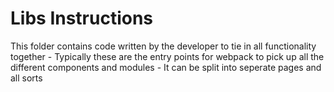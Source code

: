 #  Libs Instructions

This folder contains code written by the developer to tie in all functionality together - Typically these are the entry points for webpack to pick up all the different components and modules - It can be split into seperate pages and all sorts
